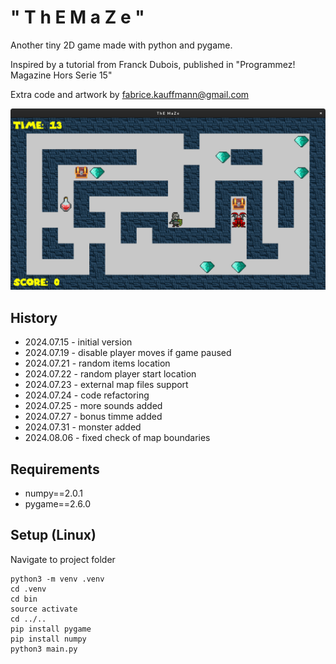 # " T h E   M a Z e "
Another tiny 2D game made with python and pygame. 

Inspired by a tutorial from Franck Dubois, published in "Programmez! Magazine Hors Serie 15"

Extra code and artwork by fabrice.kauffmann@gmail.com

<img src="screenshot.png">

## History

* 2024.07.15 - initial version
* 2024.07.19 - disable player moves if game paused
* 2024.07.21 - random items location
* 2024.07.22 - random player start location
* 2024.07.23 - external map files support
* 2024.07.24 - code refactoring
* 2024.07.25 - more sounds added
* 2024.07.27 - bonus timme added
* 2024.07.31 - monster added
* 2024.08.06 - fixed check of map boundaries

## Requirements

* numpy==2.0.1
* pygame==2.6.0

## Setup (Linux)

Navigate to project folder 
```
python3 -m venv .venv
cd .venv
cd bin
source activate
cd ../..
pip install pygame
pip install numpy
python3 main.py
```